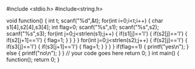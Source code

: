 #include <stdio.h>
#include<string.h>

void function() {
    int t;
    scanf("%d",&t);
    for(int i=0;i<t;i++)
    {
        char s1[4],s2[4],s3[4];
        int flag=0;
        scanf("%s",s1);
        scanf("%s",s2);
        scanf("%s",s3);
        for(int j=0;j<strlen(s1);j++)
        {
            if(s1[j]=='l')
            {
                if(s2[j]=='l')
                {
                    if(s2[j+1]=='l')
                    {
                        flag=1;
                    }
                }
            }
        }
        for(int j=0;j<strlen(s2);j++)
        {
            if(s2[j]=='l')
            {
                if(s3[j]=='l')
                {
                    if(s3[j+1]=='l')
                    {
                        flag=1;
                    }
                }
            }
        }
        if(flag==1)
        {
            printf("yes\n");
        }
        else
        {
            printf("no\n");
        }
    }
	// your code goes here
	return 0;
}
int main()
{
    function();
    return 0;
}
